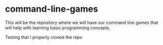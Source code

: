 # command-line-games
This will be the repository where we will have our command line games that will help with learning basic programming concepts.

Testing that I properly cloned the repo
